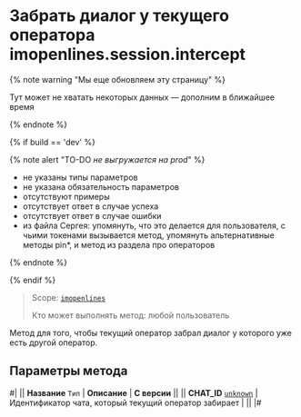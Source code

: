 # Забрать диалог у текущего оператора imopenlines.session.intercept

{% note warning "Мы еще обновляем эту страницу" %}

Тут может не хватать некоторых данных — дополним в ближайшее время

{% endnote %}

{% if build == 'dev' %}

{% note alert "TO-DO _не выгружается на prod_" %}

- не указаны типы параметров
- не указана обязательность параметров
- отсутствуют примеры
- отсутствует ответ в случае успеха
- отсутствует ответ в случае ошибки
- из файла Сергея: упомянуть, что это делается для пользователя, с чьими токенами вызывается метод, упомянуть альтернативные методы pin*, и метод из раздела про операторов

{% endnote %}

{% endif %}

> Scope: [`imopenlines`](../../../scopes/permissions.md)
>
> Кто может выполнять метод: любой пользователь

Метод для того, чтобы текущий оператор забрал диалог у которого уже есть другой оператор.

## Параметры метода

#|
|| **Название**
`Тип` | **Описание** | **С версии** ||
|| **CHAT_ID**
[`unknown`](../../../data-types.md) | Идентификатор чата, который текущий оператор забирает | ||
|#